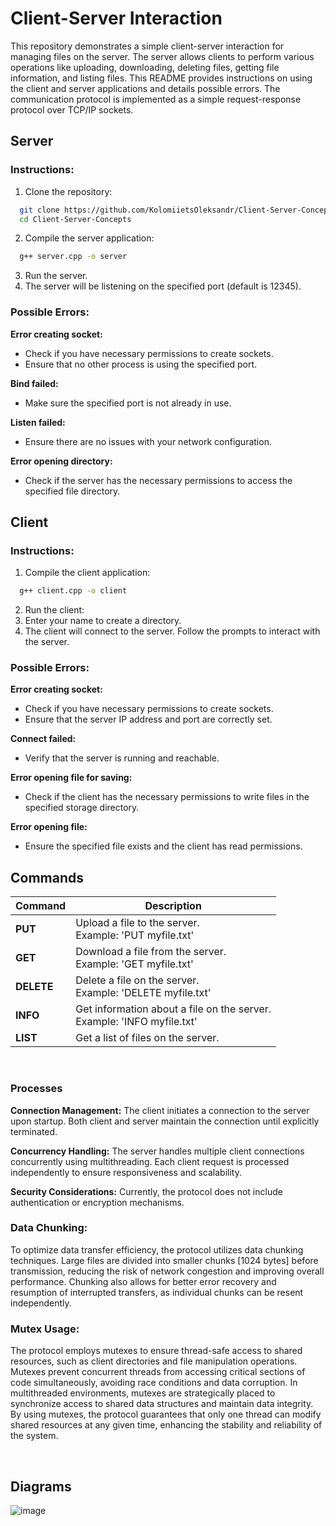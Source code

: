 # Client-Server Interaction

This repository demonstrates a simple client-server interaction for managing files on the server. The server allows clients to perform various operations like uploading, downloading, deleting files, getting file information, and listing files. This README provides instructions on using the client and server applications and details possible errors.
The communication protocol is implemented as a simple request-response protocol over TCP/IP sockets.

## Server
### Instructions:

1. Clone the repository:
```sh
  git clone https://github.com/KolomiietsOleksandr/Client-Server-Concepts
  cd Client-Server-Concepts
```
2. Compile the server application:
```sh
  g++ server.cpp -o server
```

3. Run the server.
4. The server will be listening on the specified port (default is 12345).

### Possible Errors:
**Error creating socket:**
- Check if you have necessary permissions to create sockets.
- Ensure that no other process is using the specified port.

**Bind failed:**
- Make sure the specified port is not already in use.

**Listen failed:**
- Ensure there are no issues with your network configuration.

**Error opening directory:**
- Check if the server has the necessary permissions to access the specified file directory.

## Client
### Instructions:
1. Compile the client application:
```sh
  g++ client.cpp -o client
```
2. Run the client:
3. Enter your name to create a directory.
4. The client will connect to the server. Follow the prompts to interact with the server.

### Possible Errors:
**Error creating socket:**
- Check if you have necessary permissions to create sockets.
- Ensure that the server IP address and port are correctly set.

**Connect failed:**
- Verify that the server is running and reachable.

**Error opening file for saving:**
- Check if the client has the necessary permissions to write files in the specified storage directory.

**Error opening file:**
- Ensure the specified file exists and the client has read permissions.

## Commands

| Command | Description |
| ------ | ------ |
| **PUT <filename>** | <div> Upload a file to the server.<br>Example: 'PUT myfile.txt' </div> |
| **GET <filename>** | <div>Download a file from the server.<br>Example: 'GET myfile.txt'</div>  |
| **DELETE <filename>** | <div>Delete a file on the server.<br>Example: 'DELETE myfile.txt'</div> |
| **INFO <filename>** | <div>Get information about a file on the server.<br>Example: 'INFO myfile.txt'</div> |
| **LIST** | <div>Get a list of files on the server.</div> |

<br>

### Processes
**Connection Management:**
The client initiates a connection to the server upon startup.
Both client and server maintain the connection until explicitly terminated.

**Concurrency Handling:**
The server handles multiple client connections concurrently using multithreading.
Each client request is processed independently to ensure responsiveness and scalability.

**Security Considerations:**
Currently, the protocol does not include authentication or encryption mechanisms.

### Data Chunking:

To optimize data transfer efficiency, the protocol utilizes data chunking techniques.
Large files are divided into smaller chunks [1024 bytes] before transmission, reducing the risk of network congestion and improving overall performance.
Chunking also allows for better error recovery and resumption of interrupted transfers, as individual chunks can be resent independently.

### Mutex Usage:

The protocol employs mutexes to ensure thread-safe access to shared resources, such as client directories and file manipulation operations.
Mutexes prevent concurrent threads from accessing critical sections of code simultaneously, avoiding race conditions and data corruption.
In multithreaded environments, mutexes are strategically placed to synchronize access to shared data structures and maintain data integrity.
By using mutexes, the protocol guarantees that only one thread can modify shared resources at any given time, enhancing the stability and reliability of the system.

<br>

## Diagrams
![image](https://github.com/KolomiietsOleksandr/Client-Server-Concepts/assets/115143584/df772af5-6e5a-4fe8-99f2-d3c74ed04538)
